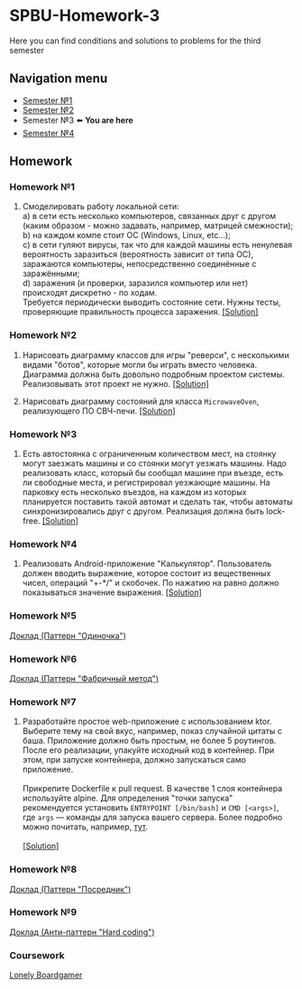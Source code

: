 # SPBU-Homework-3
Here you can find conditions and solutions to problems for the third semester

## Navigation menu
* [Semester №1](https://github.com/GirZ0n/SPBU-Homework-1) 
* [Semester №2](https://github.com/GirZ0n/SPBU-Homework-2) 
* Semester №3 :arrow_left: **You are here**
* [Semester №4](https://github.com/GirZ0n/SPBU-Homework-4)

## Homework

### Homework №1
1. Смоделировать работу локальной сети: <br/>
a) в сети есть несколько компьютеров, связанных друг с другом (каким образом - можно задавать, например, матрицей смежности); <br/>
b) на каждом компе стоит ОС (Windows, Linux, etc...); <br/>
c) в сети гуляют вирусы, так что для каждой машины есть ненулевая вероятность заразиться (вероятность зависит от типа ОС), заражаются компьютеры, непосредственно соединённые с заражёнными; <br/>
d) заражения (и проверки, заразился компьютер или нет) происходят дискретно - по ходам. <br/>
Требуется периодически выводить состояние сети. Нужны тесты, проверяющие правильность процесса заражения. [[Solution]](https://github.com/GirZ0n/SPBU-Homework-3/tree/master/src/main/kotlin/homework/homework1/task1)

### Homework №2
1. Нарисовать диаграмму классов для игры "реверси", с несколькими видами "ботов", которые могли бы играть вместо человека. Диаграмма должна быть довольно подробным проектом системы. Реализовывать этот проект не нужно. [[Solution]](https://github.com/GirZ0n/SPBU-Homework-3/blob/master/src/main/resources/kotlin/homework/homework2/task1/task1.svg)

2. Нарисовать диаграмму состояний для класса `MicrowaveOven`, реализующего ПО СВЧ-печи. [[Solution]](https://github.com/GirZ0n/SPBU-Homework-3/blob/master/src/main/resources/kotlin/homework/homework2/task2/task2.svg)

### Homework №3
1. Есть автостоянка с ограниченным количеством мест, на стоянку могут заезжать машины и со стоянки могут уезжать машины. Надо реализовать класс, который бы сообщал машине при въезде, есть ли свободные места, и регистрировал уезжающие машины. На парковку есть несколько въездов, на каждом из которых планируется поставить такой автомат и сделать так, чтобы автоматы синхронизировались друг с другом. Реализация должна быть lock-free. [[Solution]](https://github.com/GirZ0n/SPBU-Homework-3/tree/master/src/main/kotlin/homework/homework1/task3)

### Homework №4
1. Реализовать Android-приложение "Калькулятор". Пользователь должен вводить выражение, которое состоит из вещественных чисел, операций "+-*/" и скобочек. По нажатию на равно должно показываться значение выражения. [[Solution]](https://github.com/GirZ0n/SPBU-Homework-3-AndroidCalculator)

### Homework №5
[Доклад (Паттерн "Одиночка")](https://github.com/GirZ0n/SPBU-Homework-3/tree/master/src/main/resources/kotlin/homework/homework5)

### Homework №6
[Доклад (Паттерн "Фабричный метод")](https://github.com/GirZ0n/SPBU-Homework-3/tree/master/src/main/resources/kotlin/homework/homework6)

### Homework №7
1. Разработайте простое web-приложение с использованием ktor. Выберите тему на свой вкус, например, показ случайной цитаты с баша. Приложение должно быть простым, не более 5 роутингов. После его реализации, упакуйте исходный код в контейнер. При этом, при запуске контейнера, должно запускаться само приложение. <br/> <br/>
Прикрепите Dockerfile к pull request. В качестве 1 слоя контейнера используйте alpine. Для определения "точки запуска" рекомендуется установить `ENTRYPOINT [/bin/bash]` и `CMD [<args>]`, где `args` — команды для запуска вашего сервера. Более подробно можно почитать, например, [тут](https://www.ctl.io/developers/blog/post/dockerfile-entrypoint-vs-cmd). <br/> <br/>
[[Solution]](https://github.com/GirZ0n/SPBU-Homework-3-WebApplicationWithDocker)

### Homework №8
[Доклад (Паттерн "Посредник")](https://github.com/GirZ0n/SPBU-Homework-3/tree/master/src/main/resources/kotlin/homework/homework8)

### Homework №9
[Доклад (Анти-паттерн "Hard coding")](https://github.com/GirZ0n/SPBU-Homework-3/tree/master/src/main/resources/kotlin/homework/homework9)

### Coursework
[Lonely Boardgamer](https://github.com/GirZ0n/LonelyBoardgamerAndroidApp)
